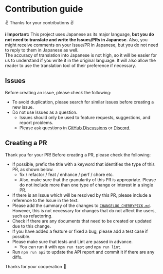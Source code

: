 # Contribution guide
:v: Thanks for your contributions :v:

**ℹ️ Important:** This project uses Japanese as its major language, **but you do not need to translate and write the Issues/PRs in Japanese.**
Also, you might receive comments on your Issue/PR in Japanese, but you do not need to reply to them in Japanese as well.\
The accuracy of translation into Japanese is not high, so it will be easier for us to understand if you write it in the original language.
It will also allow the reader to use the translation tool of their preference if necessary.

## Issues
Before creating an issue, please check the following:
- To avoid duplication, please search for similar issues before creating a new issue.
- Do not use Issues as a question.
	- Issues should only be used to feature requests, suggestions, and report problems.
	- Please ask questions in [GitHub Discussions](https://code.rosekey.dev/miriel/rosekey/discussions) or [Discord](https://discord.gg/V8qghB28Aj).

## Creating a PR
Thank you for your PR! Before creating a PR, please check the following:
- If possible, prefix the title with a keyword that identifies the type of this PR, as shown below.
  - fix / refactor / feat / enhance / perf / chore etc.
  - Also, make sure that the granularity of this PR is appropriate. Please do not include more than one type of change or interest in a single PR.
- If there is an Issue which will be resolved by this PR, please include a reference to the Issue in the text.
- Please add the summary of the changes to [`CHANGELOG_CHERRYPICK.md`](/CHANGELOG_CHERRYPICK.md). However, this is not necessary for changes that do not affect the users, such as refactoring.
- Check if there are any documents that need to be created or updated due to this change.
- If you have added a feature or fixed a bug, please add a test case if possible.
- Please make sure that tests and Lint are passed in advance.
  - You can run it with `npm run test` and `npm run lint`.
- Run `npm run api` to update the API report and commit it if there are any diffs.

Thanks for your cooperation 🤗

